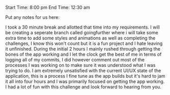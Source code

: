 Start Time: 8:00 pm
End Time: 12:30 am

Put any notes for us here:

I took a 30 minute break and allotted that time into my requirements. I will be creating a seperate branch called goingfurther where i will take some extra time to add some styles and animations as well as completing the challenges, I know this won't count but it is a fun project and I hate leaving it unfinished. During the initial 2 hours I mainly rushed through getting the bones of the app working and I let the clock get the best of me in terms of logging all of my commits, I did however comment out most of the processes I was working on to make sure it was understood what I was trying to do. I am extremely unsatisfied with the current  UI/UX state of the application, this is a process I fine tune as the app builds but it's hard to jam it all into four hours and I was primarily focused on getting the app working. I had a lot of fun with this challenge and look forward to hearing from you.

